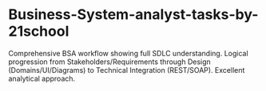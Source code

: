 # Business-System-analyst-tasks-by-21school
Comprehensive BSA workflow showing full SDLC understanding. Logical progression from Stakeholders/Requirements through Design (Domains/UI/Diagrams) to Technical Integration (REST/SOAP). Excellent analytical approach.
